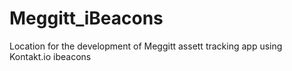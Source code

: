 # Meggitt_iBeacons
Location for the development of Meggitt assett tracking app using Kontakt.io ibeacons
